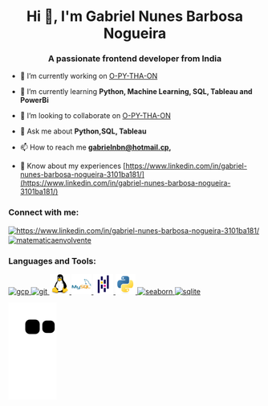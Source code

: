 <h1 align="center">Hi 👋, I'm Gabriel Nunes Barbosa Nogueira</h1>
<h3 align="center">A passionate frontend developer from India</h3>

- 🔭 I’m currently working on [O-PY-THA-ON](https://github.com/O-PY-THA-ON)

- 🌱 I’m currently learning **Python, Machine Learning, SQL, Tableau and PowerBi**

- 👯 I’m looking to collaborate on [O-PY-THA-ON](https://github.com/O-PY-THA-ON)

- 💬 Ask me about **Python,SQL, Tableau**

- 📫 How to reach me **gabrielnbn@hotmail.cp,**

- 📄 Know about my experiences [https://www.linkedin.com/in/gabriel-nunes-barbosa-nogueira-3101ba181/](https://www.linkedin.com/in/gabriel-nunes-barbosa-nogueira-3101ba181/)

<h3 align="left">Connect with me:</h3>
<p align="left">
<a href="https://linkedin.com/in/https://www.linkedin.com/in/gabriel-nunes-barbosa-nogueira-3101ba181/" target="blank"><img align="center" src="https://raw.githubusercontent.com/rahuldkjain/github-profile-readme-generator/master/src/images/icons/Social/linked-in-alt.svg" alt="https://www.linkedin.com/in/gabriel-nunes-barbosa-nogueira-3101ba181/" height="30" width="40" /></a>
<a href="https://instagram.com/matematicaenvolvente" target="blank"><img align="center" src="https://raw.githubusercontent.com/rahuldkjain/github-profile-readme-generator/master/src/images/icons/Social/instagram.svg" alt="matematicaenvolvente" height="30" width="40" /></a>
</p>

<h3 align="left">Languages and Tools:</h3>
<p align="left"> <a href="https://cloud.google.com" target="_blank" rel="noreferrer"> <img src="https://www.vectorlogo.zone/logos/google_cloud/google_cloud-icon.svg" alt="gcp" width="40" height="40"/> </a> <a href="https://git-scm.com/" target="_blank" rel="noreferrer"> <img src="https://www.vectorlogo.zone/logos/git-scm/git-scm-icon.svg" alt="git" width="40" height="40"/> </a> <a href="https://www.linux.org/" target="_blank" rel="noreferrer"> <img src="https://raw.githubusercontent.com/devicons/devicon/master/icons/linux/linux-original.svg" alt="linux" width="40" height="40"/> </a> <a href="https://www.mysql.com/" target="_blank" rel="noreferrer"> <img src="https://raw.githubusercontent.com/devicons/devicon/master/icons/mysql/mysql-original-wordmark.svg" alt="mysql" width="40" height="40"/> </a> <a href="https://pandas.pydata.org/" target="_blank" rel="noreferrer"> <img src="https://raw.githubusercontent.com/devicons/devicon/2ae2a900d2f041da66e950e4d48052658d850630/icons/pandas/pandas-original.svg" alt="pandas" width="40" height="40"/> </a> <a href="https://www.python.org" target="_blank" rel="noreferrer"> <img src="https://raw.githubusercontent.com/devicons/devicon/master/icons/python/python-original.svg" alt="python" width="40" height="40"/> </a> <a href="https://seaborn.pydata.org/" target="_blank" rel="noreferrer"> <img src="https://seaborn.pydata.org/_images/logo-mark-lightbg.svg" alt="seaborn" width="40" height="40"/> </a> <a href="https://www.sqlite.org/" target="_blank" rel="noreferrer"> <img src="https://www.vectorlogo.zone/logos/sqlite/sqlite-icon.svg" alt="sqlite" width="40" height="40"/> </a> </p>

![snake gif](https://github.com/Gabriel-boop-deep/Gabriel-boop-deep/blob/output/github-contribution-grid-snake.svg)
